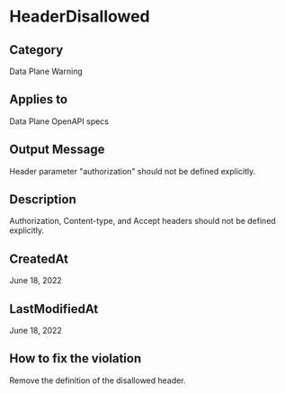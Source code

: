 # HeaderDisallowed

## Category

Data Plane Warning

## Applies to

Data Plane OpenAPI specs

## Output Message

Header parameter "authorization" should not be defined explicitly.

## Description

Authorization, Content-type, and Accept headers should not be defined explicitly.

## CreatedAt

June 18, 2022

## LastModifiedAt

June 18, 2022

## How to fix the violation

Remove the definition of the disallowed header.
